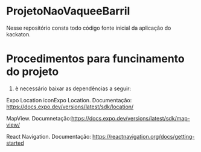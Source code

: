 # ProjetoNaoVaqueeBarril
Nesse repositório consta todo código fonte inicial da aplicação do kackaton.

# Procedimentos para funcinamento do projeto
1. è necessário baixar as dependências a seguir:

Expo Location iconExpo Location.
Documentação: https://docs.expo.dev/versions/latest/sdk/location/

MapView.
Documnetação:https://docs.expo.dev/versions/latest/sdk/map-view/

React Navigation.
Documentação: https://reactnavigation.org/docs/getting-started
